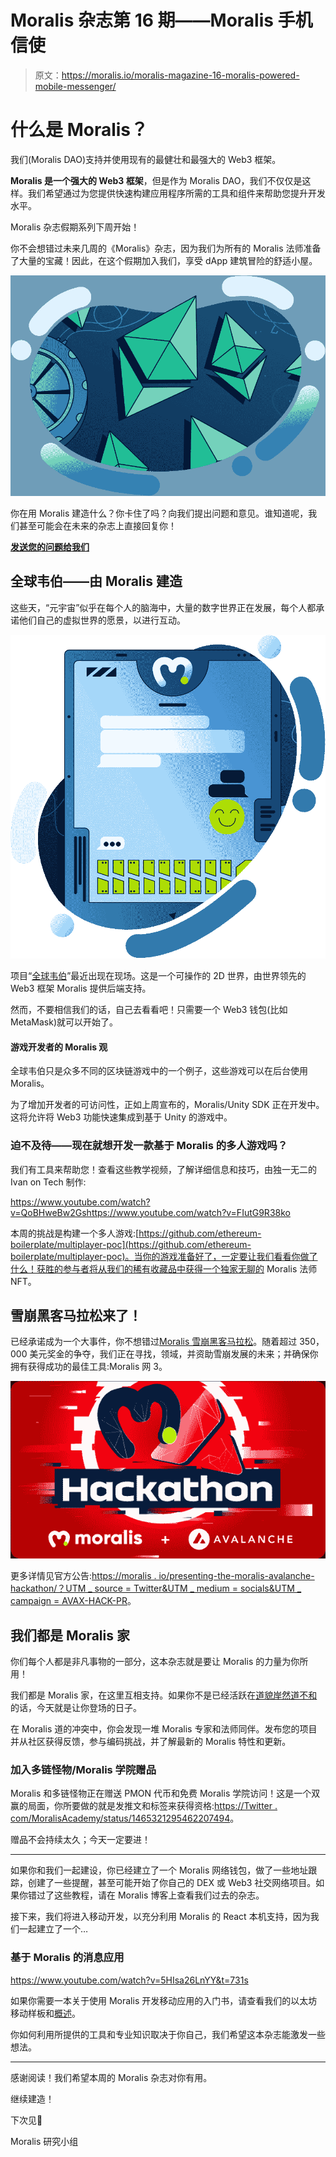 # Moralis 杂志第 16 期——Moralis 手机信使

> 原文：<https://moralis.io/moralis-magazine-16-moralis-powered-mobile-messenger/>

# 什么是 Moralis？

我们(Moralis DAO)支持并使用现有的最健壮和最强大的 Web3 框架。

**Moralis 是一个强大的 Web3 框架**，但是作为 Moralis DAO，我们不仅仅是这样。我们希望通过为您提供快速构建应用程序所需的工具和组件来帮助您提升开发水平。

Moralis 杂志假期系列下周开始！

你不会想错过未来几周的《Moralis》杂志，因为我们为所有的 Moralis 法师准备了大量的宝藏！因此，在这个假期加入我们，享受 dApp 建筑冒险的舒适小屋。

![](img/74c63a096555d71de9cc0b584d8b2f6d.png)

你在用 Moralis 建造什么？你卡住了吗？向我们提出问题和意见。谁知道呢，我们甚至可能会在未来的杂志上直接回复你！

[**发送您的问题给我们**](https://ivanontech.typeform.com/to/R9K5lnGe)

## 全球韦伯——由 Moralis 建造

这些天，“元宇宙”似乎在每个人的脑海中，大量的数字世界正在发展，每个人都承诺他们自己的虚拟世界的愿景，以进行互动。

![](img/33eb543b522d9ec2db9ce21c0b366692.png)

项目“[全球韦伯](https://twitter.com/Worldwide_WEB3)”最近出现在现场。这是一个可操作的 2D 世界，由世界领先的 Web3 框架 Moralis 提供后端支持。

然而，不要相信我们的话，自己去看看吧！只需要一个 Web3 钱包(比如 MetaMask)就可以开始了。

#### 游戏开发者的 Moralis 观

全球韦伯只是众多不同的区块链游戏中的一个例子，这些游戏可以在后台使用 Moralis。

为了增加开发者的可访问性，正如上周宣布的，Moralis/Unity SDK 正在开发中。这将允许将 Web3 功能快速集成到基于 Unity 的游戏中。

### 迫不及待——现在就想开发一款基于 Moralis 的多人游戏吗？

我们有工具来帮助您！查看这些教学视频，了解详细信息和技巧，由独一无二的 Ivan on Tech 制作:

https://www.youtube.com/watch?v=QoBHweBw2Gshttps://www.youtube.com/watch?v=FIutG9R38ko

本周的挑战是构建一个多人游戏:[https://github.com/ethereum-boilerplate/multiplayer-poc](https://github.com/ethereum-boilerplate/multiplayer-poc)。当你的游戏准备好了，一定要让我们看看你做了什么！获胜的参与者将从我们的稀有收藏品中获得一个独家无聊的 Moralis 法师 NFT。

## 雪崩黑客马拉松来了！

已经承诺成为一个大事件，你不想错过[Moralis 雪崩黑客马拉松](https://moralis.io/avalanche-hackathon/)。随着超过 350，000 美元奖金的争夺，我们正在寻找，领域，并资助雪崩发展的未来；并确保你拥有获得成功的最佳工具:Moralis 网 3。

![](img/10f214c1487889225046ad6f3c9d7a48.png)

更多详情见官方公告:[https://moralis . io/presenting-the-moralis-avalanche-hackathon/？UTM _ source = Twitter&UTM _ medium = socials&UTM _ campaign = AVAX-HACK-PR](https://moralis.io/presenting-the-moralis-avalanche-hackathon/?utm_source=Twitter&utm_medium=socials&utm_campaign=AVAX-HACK-PR)。

## 我们都是 Moralis 家

你们每个人都是非凡事物的一部分，这本杂志就是要让 Moralis 的力量为你所用！

我们都是 Moralis 家，在这里互相支持。如果你不是已经活跃在[道貌岸然道不和](https://discord.com/invite/P9N9HF97hH)的话，今天就是让你登场的日子。

在 Moralis 道的冲突中，你会发现一堆 Moralis 专家和法师同伴。发布您的项目并从社区获得反馈，参与编码挑战，并了解最新的 Moralis 特性和更新。

### 加入多链怪物/Moralis 学院赠品

Moralis 和多链怪物正在赠送 PMON 代币和免费 Moralis 学院访问！这是一个双赢的局面，你所要做的就是发推文和标签来获得资格:[https://Twitter . com/MoralisAcademy/status/1465321295462207494](https://twitter.com/MoralisAcademy/status/1465321295462207494)。

赠品不会持续太久；今天一定要进！

* * *

如果你和我们一起建设，你已经建立了一个 Moralis 网络钱包，做了一些地址跟踪，创建了一些提醒，甚至可能开始了你自己的 DEX 或 Web3 社交网络项目。如果你错过了这些教程，请在 Moralis 博客上查看我们过去的杂志。

接下来，我们将进入移动开发，以充分利用 Moralis 的 React 本机支持，因为我们一起建立了一个…

### **基于 Moralis 的消息应用**

https://www.youtube.com/watch?v=5HIsa26LnYY&t=731s

如果你需要一本关于使用 Moralis 开发移动应用的入门书，请查看我们的以太坊移动样板和[概述](https://www.youtube.com/watch?v=jGUY5Hq8tFo)。

你如何利用所提供的工具和专业知识取决于你自己，我们希望这本杂志能激发一些想法。

* * *

感谢阅读！我们希望本周的 Moralis 杂志对你有用。

继续建造！

下次见💚

Moralis 研究小组